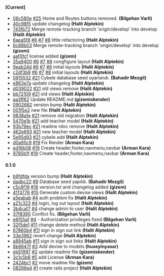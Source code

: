 
#### [Current]
 * [06c580e](../../commit/06c580e) [#25](../../issues/25) Home and Routes buttons removed. __(Bilgehan Varli)__
 * [40c98f5](../../commit/40c98f5) update changelog __(Halit Alptekin)__
 * [743fb72](../../commit/743fb72) Merge remote-tracking branch 'origin/develop' into develop __(Halit Alptekin)__
 * [6aea5f8](../../commit/6aea5f8) [#6](../../issues/6) [#7](../../issues/7) [#8](../../issues/8) little refactoring __(Halit Alptekin)__
 * [6c88b03](../../commit/6c88b03) Merge remote-tracking branch 'origin/develop' into develop __(gizem)__
 * [aaf0fcf](../../commit/aaf0fcf) license added __(gizem)__
 * [35a9400](../../commit/35a9400) [#6](../../issues/6) [#7](../../issues/7) [#8](../../issues/8) congfigure layout __(Halit Alptekin)__
 * [9eab24d](../../commit/9eab24d) [#6](../../issues/6) [#7](../../issues/7) [#8](../../issues/8) initial layouts __(Halit Alptekin)__
 * [c2df3b9](../../commit/c2df3b9) [#6](../../issues/6) [#7](../../issues/7) [#8](../../issues/8) initial layouts __(Halit Alptekin)__
 * [0915532](../../commit/0915532) [#21](../../issues/21) Cybele database seed uyarlandı. __(Bahadir Mezgil)__
 * [e863e7a](../../commit/e863e7a) update changelog __(Halit Alptekin)__
 * [d039022](../../commit/d039022) [#21](../../issues/21) old views remove __(Halit Alptekin)__
 * [bb72109](../../commit/bb72109) [#21](../../issues/21) old views __(Halit Alptekin)__
 * [aa3ff62](../../commit/aa3ff62) Update README.md __(gizemiskender)__
 * [0902682](../../commit/0902682) version bump __(Halit Alptekin)__
 * [001f5e2](../../commit/001f5e2) new file __(Halit Alptekin)__
 * [9838a1e](../../commit/9838a1e) [#21](../../issues/21) remove old migration __(Halit Alptekin)__
 * [5470e1b](../../commit/5470e1b) [#21](../../issues/21) add teacher model __(Halit Alptekin)__
 * [93b79ec](../../commit/93b79ec) [#21](../../issues/21) readme rdoc remove __(Halit Alptekin)__
 * [462e693](../../commit/462e693) [#21](../../issues/21) new teacher model __(Halit Alptekin)__
 * [5e95d93](../../commit/5e95d93) [#21](../../issues/21) cybele add __(Halit Alptekin)__
 * [d0a95c9](../../commit/d0a95c9) [#19](../../issues/19) Fix Render __(Arman Kara)__
 * [ed16b08](../../commit/ed16b08) [#19](../../issues/19) Create header,footer,navmenu,navbar __(Arman Kara)__
 * [9785b1f](../../commit/9785b1f) [#19](../../issues/19) Create header,footer,navmenu,navbar __(Arman Kara)__

#### 0.1.0
 * [b9fdfda](../../commit/b9fdfda) version bump __(Halit Alptekin)__
 * [dadbc22](../../commit/dadbc22) [#9](../../issues/9) Database seed yapıldı. __(Bahadir Mezgil)__
 * [c5c8f19](../../commit/c5c8f19) [#18](../../issues/18) version.txt and changelog added __(gizem)__
 * [4113776](../../commit/4113776) [#15](../../issues/15) Generate custom devise views __(Halit Alptekin)__
 * [a5eabab](../../commit/a5eabab) [#4](../../issues/4) auth problem fix __(Halit Alptekin)__
 * [a21c323](../../commit/a21c323) [#4](../../issues/4) login, log out layout __(Halit Alptekin)__
 * [3b4caf7](../../commit/3b4caf7) [#4](../../issues/4) change admin to user __(Halit Alptekin)__
 * [37f8395](../../commit/37f8395) Conflict fix. __(Bilgehan Varli)__
 * [e6f55af](../../commit/e6f55af) [#4](../../issues/4) - Authorization privileges fixed __(Bilgehan Varli)__
 * [32f5de1](../../commit/32f5de1) [#11](../../issues/11) change delete method __(Halit Alptekin)__
 * [67860b4](../../commit/67860b4) [#11](../../issues/11) sign in sign out link __(Halit Alptekin)__
 * [33e3962](../../commit/33e3962) revert change __(Halit Alptekin)__
 * [a8945ab](../../commit/a8945ab) [#11](../../issues/11) sign in sign out links __(Halit Alptekin)__
 * [8b8647f](../../commit/8b8647f) [#3](../../issues/3) Add devise to models __(huseyinyasar)__
 * [eb51997](../../commit/eb51997) [#2](../../issues/2) update readme file __(gizemiskender)__
 * [3c1c5b8](../../commit/3c1c5b8) [#5](../../issues/5) add License __(Arman Kara)__
 * [2424bc1](../../commit/2424bc1) [#2](../../issues/2) move readme file __(gizem)__
 * [08266e4](../../commit/08266e4) [#1](../../issues/1) create rails project __(Halit Alptekin)__
